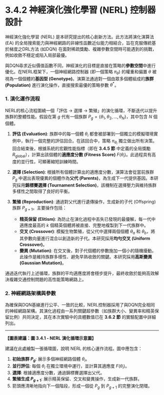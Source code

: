 # 3.4.2 神經演化強化學習 (NERL) 控制器設計

神經演化強化學習 (NERL) 是本研究提出的核心創新方法。此方法將演化演算法 (EA) 的全局搜索能力與神經網路的非線性函數近似能力相結合，旨在克服傳統基於梯度之DRL方法 (如DQN) 在面對稀疏獎勵、複雜參數空間時可能遇到的挑戰，例如收斂不穩定或陷入局部最優。

與DQN尋求近似價值函數不同，神經演化的目標是直接在策略的**參數空間**中進行優化。在NERL框架下，一個神經網路控制器 (即一個策略 $\pi_\theta$) 的權重和偏置 $\theta$ 被視為一個個體的**基因型 (Genotype)**。演算法通過對一個由眾多個體組成的**族群 (Population)** 進行演化操作，直接搜索最優的策略參數 $\theta^*$。

### 1. 演化運作流程

NERL的核心流程圍繞一個「評估 → 選擇 → 繁殖」的演化循環，不斷迭代以提升族群的整體性能。假設在第 $g$ 代有一個族群 $P_g = \{\theta_1, \theta_2, ..., \theta_N\}$，其中包含 $N$ 個個體。

1.  **評估 (Evaluation)**: 族群中的每一個體 $\theta_i$ 都會被部署到一個獨立的模擬環境實例中，執行一個完整的評估回合。在該回合中，策略 $\pi_{\theta_i}$ 獨立做出所有決策。回合結束後，根據系統的宏觀性能指標（即在 **3.4.5 節** 中定義的全局獎勵 $R_{\text{global}}$），計算出該個體的**適應度分數 (Fitness Score)** $F(\theta_i)$。此過程具有高度的並行性，可顯著縮短訓練時間。

2.  **選擇 (Selection)**: 根據所有個體計算出的適應度分數，演算法會從當前族群 $P_g$ 中選出表現優異的個體作為**父代 (Parents)**，為生成下一代提供基因。本研究採用**錦標賽選擇 (Tournament Selection)**，該機制在選擇壓力與維持族群多樣性之間取得了良好的平衡。

3.  **繁殖 (Reproduction)**: 通過對父代進行遺傳操作，生成新的子代 (Offspring) 族群 $P_{g+1}$。主要操作包括：
    *   **精英保留 (Elitism)**: 為防止在演化過程中丟失已發現的最優解，每一代中適應度最高的 $k$ 個精英個體將被直接、完整地複製到下一代族群中。
    *   **交叉 (Crossover)**: 模擬生物繁殖，從父代中選擇兩個個體 $\theta_a$ 和 $\theta_b$，將其參數向量進行混合以創造新的子代。本研究採用**均勻交叉 (Uniform Crossover)**。
    *   **變異 (Mutation)**: 在交叉後，對子代個體的參數施加一個小的隨機擾動。此操作是維持族群多樣性、避免早熟收斂的關鍵。本研究採用**高斯變異 (Gaussian Mutation)**。

通過迭代執行上述循環，族群的平均適應度將會穩步提升，最終收斂於能夠高效解決複雜交通控制問題的高性能策略網路上。

### 2. 神經網路架構與參數

為確保與DQN基線進行公平、一致的比較，NERL控制器採用了與DQN完全相同的神經網路架構。其演化過程由一系列關鍵超參數（如族群大小、變異率和精英保留比例）共同決定，其在本次實驗中的具體數值已在 **3.6.2 節** 的實驗配置中詳細列出。

---
**【圖表建議：圖 3.4.1 - NERL 演化循環示意圖】**

建議在此處繪製一張循環圖，說明 NERL 的核心運作流程。圖中應包含：
1.  **初始族群 $P_g$**: 展示多個神經網路個體 $\theta_i$。
2.  **並行評估**: 每個 $\theta_i$ 在獨立環境中運行，並計算其適應度 $F(\theta_i)$。
3.  **選擇**: 根據適應度分數，通過錦標賽選擇出父代。
4.  **繁殖生成 $P_{g+1}$**: 展示精英保留、交叉和變異操作，生成新一代族群。
5.  箭頭應清晰地指向下一個階段，形成一個從 $P_g$ 到 $P_{g+1}$ 的完整演化閉環。 